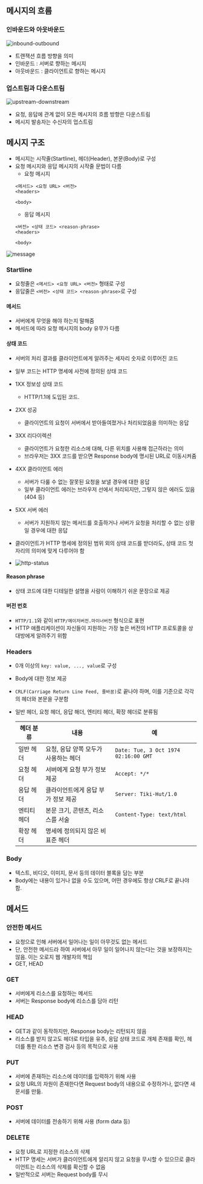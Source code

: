 ## 메시지의 흐름
### 인바운드와 아웃바운드
![inbound-outbound](/figures/inbound-outbound.png)
- 트랜잭션 흐름 방향을 의미
- 인바운드 : 서버로 향하는 메시지
- 아웃바운드 : 클라이언트로 향하는 메시지

### 업스트림과 다운스트림
![upstream-downstream](/figures/upstream-downstream.png)
- 요청, 응답에 관계 없이 모든 메시지의 흐름 방향은 다운스트림
- 메시지 발송자는 수신자의 업스트림

## 메시지 구조
- 메시지는 시작줄(Startline), 헤더(Header), 본문(Body)로 구성
- 요청 메시지와 응답 메시지의 시작줄 문법이 다름
    - 요청 메시지
    ```
    <메서드> <요청 URL> <버전> 
    <headers>
    
    <body>
    ```
    - 응답 메시지
    ```
    <버전> <상태 코드> <reason-phrase>
    <headers>
    
    <body>
    ```
![message](/figures/message.png)

### Startline
- 요청줄은 `<메서드> <요청 URL> <버전>` 형태로 구성
- 응답줄은 `<버전> <상태 코드> <reason-phrase>`로 구성

#### 메서드
- 서버에게 무엇을 해야 하는지 말해줌
- 메서드에 따라 요청 메시지의 body 유무가 다름

#### 상태 코드
- 서버의 처리 결과를 클라이언트에게 알려주는 세자리 숫자로 이루어진 코드
- 일부 코드는 HTTP 명세에 사전에 정의된 상태 코드
- 1XX 정보성 상태 코드
    - HTTP/1.1에 도입된 코드.
- 2XX 성공
    - 클라이언트의 요청이 서버에서 받아들여졌거나 처리되었음을 의미하는 응답
- 3XX 리다이렉션
    - 클라이언트가 요청한 리소스에 대해, 다른 위치를 사용해 접근하라는 의미
    - 브라우저는 3XX 코드를 받으면 Response body에 명시된 URL로 이동시켜줌
- 4XX 클라이언트 에러
    - 서버가 다룰 수 없는 잘못된 요청을 보낼 경우에 대한 응답
    - 일부 클라이언트 에러는 브라우저 선에서 처리되지만, 그렇지 않은 에러도 있음 (404 등)
- 5XX 서버 에러
    - 서버가 지원하지 않는 메서드를 호출하거나 서버가 요청을 처리할 수 없는 상황일 경우에 대한 응답
    

- 클라이언트가 HTTP 명세에 정의된 범위 외의 상태 코드를 받더라도, 상태 코드 첫자리의 의미에 맞게 다루어야 함
- ![http-status](/figures/http-status.png)

#### Reason phrase
- 상태 코드에 대한 디테일한 설명을 사람이 이해하기 쉬운 문장으로 제공

#### 버전 번호
- `HTTP/1.1`와 같이 `HTTP/메이저버전.마이너버전` 형식으로 표현
- HTTP 애플리케이션이 자신들이 지원하는 가장 높은 버전의 HTTP 프로토콜을 상대방에게 알려주기 위함

### Headers
- 0개 이상의 `key: value, ..., value`로 구성
- Body에 대한 정보 제공
- `CRLF(Carriage Return Line Feed, 줄바꿈)`로 끝나야 하며, 이를 기준으로 각각의 헤더와 본문을 구분함
- 일반 헤더, 요청 헤더, 응답 해더, 엔티티 헤더, 확장 헤더로 분류됨

    |헤더 분류|내용|예|
    |------|---|-|
    |일반 헤더|요청, 응답 양쪽 모두가 사용하는 헤더|`Date: Tue, 3 Oct 1974 02:16:00 GMT`|
    |요청 헤더|서버에게 요청 부가 정보 제공|`Accept: */*`|
    |응답 헤더|클라이언트에게 응답 부가 정보 제공|`Server: Tiki-Hut/1.0`|
    |엔티티 헤더|본문 크기, 콘텐츠, 리소스를 서술|`Content-Type: text/html`|
    |확장 헤더|명세에 정의되지 않은 비표준 헤더||

### Body
- 텍스트, 비디오, 이미지, 문서 등의 데이터 블록을 담는 부분
- Body에는 내용이 있거나 없을 수도 있으며, 어떤 경우에도 항상 CRLF로 끝나야 함.


## 메서드

### 안전한 메서드
- 요청으로 인해 서버에서 일어나는 일이 아무것도 없는 메서드
- 단, 안전한 메서드라 하여 서버에서 아무 일이 일어나지 않는다는 것을 보장하지는 않음. 이는 오로지 웹 개발자의 책임
- GET, HEAD

### GET
- 서버에게 리소스를 요청하는 메서드
- 서버는 Response body에 리소스를 담아 리턴

### HEAD
- GET과 같이 동작하지만, Response body는 리턴되지 않음
- 리소스를 받지 않고도 헤더로 타입을 유추, 응답 상태 코드로 개체 존재를 확인, 헤더를 통한 리소스 변경 검사 등의 목적으로 사용

### PUT
- 서버에 존재하는 리소스에 데이터를 입력하기 위해 사용
- 요청 URL의 자원이 존재한다면 Request body의 내용으로 수정하거나, 없다면 새 문서를 만듦.

### POST
- 서버에 데이터를 전송하기 위해 사용 (form data 등)

### DELETE
- 요청 URL로 지정한 리소스의 삭제
- HTTP 명세는 서버가 클라이언트에게 알리지 않고 요청을 무시할 수 있으므로 클라이언트는 리소스의 삭제를 확신할 수 없음
- 일반적으로 서버는 Request body를 무시
